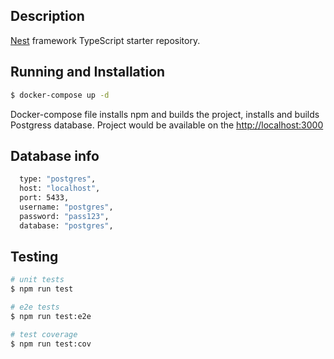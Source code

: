 ## Description

[Nest](https://github.com/nestjs/nest) framework TypeScript starter repository.

## Running and Installation

```bash
$ docker-compose up -d
```

Docker-compose file installs npm and builds the project, installs and builds Postgress database. Project would be available on the <a href="http://localhost:3000">http://localhost:3000</a>

## Database info

```bash
  type: "postgres",
  host: "localhost",
  port: 5433,
  username: "postgres",
  password: "pass123",
  database: "postgres",
```

## Testing

```bash
# unit tests
$ npm run test

# e2e tests
$ npm run test:e2e

# test coverage
$ npm run test:cov
```
